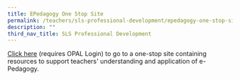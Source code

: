```yaml
---
title: EPedagogy One Stop Site
permalink: /teachers/sls-professional-development/epedagogy-one-stop-site/
description: ""
third_nav_title: SLS Professional Development
---
```

[Click here](https://go.gov.sg/eped-onestop) (requires OPAL Login) to go to a one-stop site containing resources to support teachers' understanding and application of e-Pedagogy.